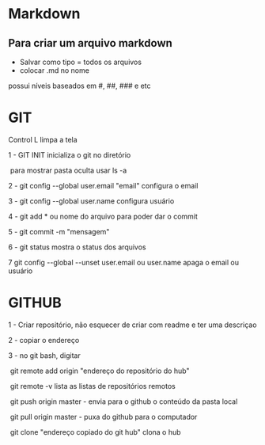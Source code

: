 # Markdown

## Para criar um arquivo markdown

- Salvar como tipo = todos os arquivos
- colocar .md no nome

possui níveis baseados em #, ##, ### e etc



# GIT

Control L limpa a tela

1 - GIT INIT inicializa o git no diretório

​	para mostrar pasta oculta usar ls -a

2 - git config --global user.email "email" configura o email

3 - git config --global user.name configura usuário

4 - git add * ou nome do arquivo para poder dar o commit

5 - git commit -m "mensagem"

6 - git status mostra o status dos arquivos

7 git config --global --unset user.email ou user.name  apaga o email ou usuário



# GITHUB

1 - Criar repositório, não esquecer de criar com readme e ter uma descriçao

2 - copiar o endereço

3 - no git bash, digitar

​		git remote add origin "endereço do repositório do hub"

​		git remote -v lista as listas de repositórios remotos

​		git push origin master - envia para o github o conteúdo da pasta local

​		git pull origin master - puxa do github para o computador

​		git clone "endereço copiado do git hub" clona o hub

